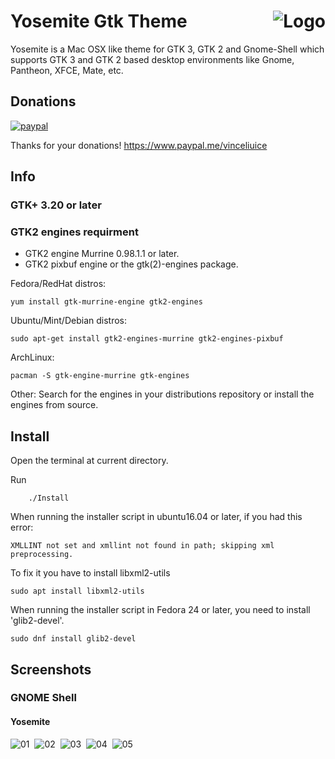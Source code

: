 <img src="https://github.com/vinceliuice/Yosemite-gtk-theme/blob/imgs/logo.png" alt="Logo" align="right" /> Yosemite Gtk Theme
======

Yosemite is a Mac OSX like theme for GTK 3, GTK 2 and Gnome-Shell which supports GTK 3 and GTK 2 based desktop environments like Gnome, Pantheon, XFCE, Mate, etc.

## Donations
[![paypal](https://www.paypalobjects.com/webstatic/paypalme/images/pp_logo_small.png "Donations")](https://www.paypal.me/vinceliuice) 

Thanks for your donations! https://www.paypal.me/vinceliuice

## Info

### GTK+ 3.20 or later

### GTK2 engines requirment
- GTK2 engine Murrine 0.98.1.1 or later.
- GTK2 pixbuf engine or the gtk(2)-engines package.

Fedora/RedHat distros:

    yum install gtk-murrine-engine gtk2-engines

Ubuntu/Mint/Debian distros:

    sudo apt-get install gtk2-engines-murrine gtk2-engines-pixbuf

ArchLinux:

    pacman -S gtk-engine-murrine gtk-engines

Other:
Search for the engines in your distributions repository or install the engines from source.

## Install

Open the terminal at current directory.

Run

        ./Install

When running the installer script in ubuntu16.04 or later, if you had this error:

    XMLLINT not set and xmllint not found in path; skipping xml preprocessing.

To fix it you have to install libxml2-utils

    sudo apt install libxml2-utils

When running the installer script in Fedora 24 or later, you need to install 'glib2-devel'.

    sudo dnf install glib2-devel

## Screenshots

### GNOME Shell

#### Yosemite
![01](https://github.com/vinceliuice/Yosemite-gtk-theme/blob/imgs/screenshot1.png?raw=true) 
![02](https://github.com/vinceliuice/Yosemite-gtk-theme/blob/imgs/screenshot2.png?raw=true) 
![03](https://github.com/vinceliuice/Yosemite-gtk-theme/blob/imgs/screenshot3.png?raw=true) 
![04](https://github.com/vinceliuice/Yosemite-gtk-theme/blob/imgs/img1.jpeg?raw=true) 
![05](https://github.com/vinceliuice/Yosemite-gtk-theme/blob/imgs/img2.jpeg?raw=true)

